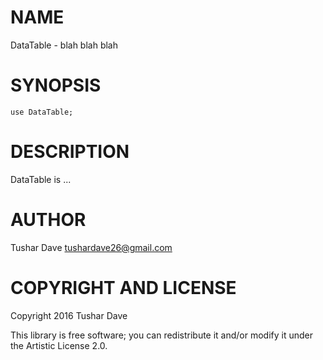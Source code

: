 NAME
====

DataTable - blah blah blah

SYNOPSIS
========

    use DataTable;

DESCRIPTION
===========

DataTable is ...

AUTHOR
======

Tushar Dave <tushardave26@gmail.com>

COPYRIGHT AND LICENSE
=====================

Copyright 2016 Tushar Dave

This library is free software; you can redistribute it and/or modify it under the Artistic License 2.0.

